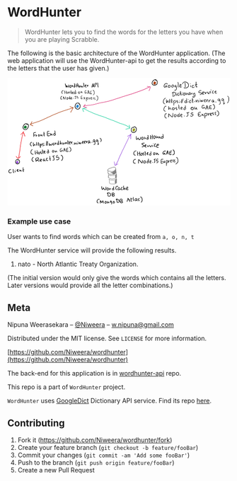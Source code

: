 # WordHunter
> WordHunter lets you to find the words for the letters you have when you are playing Scrabble.

The following is the basic architecture of the WordHunter application. (The web application will use the WordHunter-api to get the results according to the letters that the user has given.)




![](https://raw.githubusercontent.com/Niweera/wordhunter-api/master/w.png)

### Example use case

User wants to find words which can be created from `a, o, n, t`

The WordHunter service will provide the following results.
1. nato - North Atlantic Treaty Organization.

(The initial version would only give the words which contains all the letters. Later versions would provide all the letter combinations.)

## Meta

Nipuna Weerasekara – [@Niweera](https://twitter.com/Niweera) – w.nipuna@gmail.com

Distributed under the MIT license. See ``LICENSE`` for more information.

[https://github.com/Niweera/wordhunter](https://github.com/Niweera/wordhunter)

The back-end for this application is in [wordhunter-api](https://github.com/Niweera/wordhunter-api) repo.

This repo is a part of `WordHunter` project.

`WordHunter` uses [GoogleDict](https://dict.niweera.gq) Dictionary API service. Find its repo [here](https://github.com/Niweera/googledict).

## Contributing

1. Fork it (<https://github.com/Niweera/wordhunter/fork>)
2. Create your feature branch (`git checkout -b feature/fooBar`)
3. Commit your changes (`git commit -am 'Add some fooBar'`)
4. Push to the branch (`git push origin feature/fooBar`)
5. Create a new Pull Request

<!-- Markdown link & img dfn's -->
[npm-image]: https://img.shields.io/npm/v/datadog-metrics.svg?style=flat-square
[npm-url]: https://npmjs.org/package/datadog-metrics
[npm-downloads]: https://img.shields.io/npm/dm/datadog-metrics.svg?style=flat-square
[travis-image]: https://img.shields.io/travis/dbader/node-datadog-metrics/master.svg?style=flat-square
[travis-url]: https://travis-ci.org/dbader/node-datadog-metrics
[wiki]: https://github.com/yourname/yourproject/wiki
